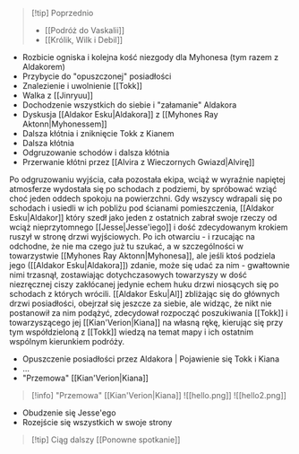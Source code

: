>[!tip] Poprzednio
> - [[Podróż do Vaskalii]]
> - [[Królik, Wilk i Debil]]

- Rozbicie ogniska i kolejna kość niezgody dla Myhonesa (tym razem z Aldakorem)
- Przybycie do "opuszczonej" posiadłości
- Znalezienie i uwolnienie [[Tokk]]
- Walka z [[Jinryuu]]
- Dochodzenie wszystkich do siebie i "załamanie" Aldakora
- Dyskusja [[Aldakor Esku|Aldakora]] z [[Myhones Ray Aktonn|Myhonessem]]
- Dalsza kłótnia i zniknięcie Tokk z Kianem
- Dalsza kłótnia
- Odgruzowanie schodów i dalsza kłótnia
- Przerwanie kłótni przez [[Alvira z Wieczornych Gwiazd|Alvirę]]

Po odgruzowaniu wyjścia, cała pozostała ekipa, wciąż w wyraźnie napiętej atmosferze wydostała się po schodach z podziemi, by spróbować wziąć choć jeden oddech spokoju na powierzchni. Gdy wszyscy wdrapali się po schodach i usiedli w ich pobliżu pod ścianami pomieszczenia, [[Aldakor Esku|Aldakor]] który szedł jako jeden z ostatnich zabrał swoje rzeczy od wciąż nieprzytomnego [[Jesse|Jesse'iego]] i dość zdecydowanym krokiem ruszył w stronę drzwi wyjściowych. Po ich otwarciu - i rzucając na odchodne, że nie ma czego już tu szukać, a w szczególności w towarzystwie [[Myhones Ray Aktonn|Myhonesa]], ale jeśli ktoś podziela jego ([[Aldakor Esku|Aldakora]]) zdanie, może się udać za nim - gwałtownie nimi trzasnął, zostawiając dotychczasowych towarzyszy w dość niezręcznej ciszy zakłócanej jedynie echem huku drzwi niosących się po schodach z których wrócili. [[Aldakor Esku|Al]] zbliżając się do głównych drzwi posiadłości, obejrzał się jeszcze za siebie, ale widząc, że nikt nie postanowił za nim podążyć, zdecydował rozpocząć poszukiwania [[Tokk]] i towarzyszącego jej [[Kian'Verion|Kiana]] na własną rękę, kierując się przy tym współdzieloną z [[Tokk]] wiedzą na temat mapy i ich ostatnim wspólnym kierunkiem podróży.

- Opuszczenie posiadłości przez Aldakora | Pojawienie się Tokk i Kiana
- ...
- "Przemowa" [[Kian'Verion|Kiana]]
>[!info] "Przemowa" [[Kian'Verion|Kiana]]
>![[hello.png]]
>![[hello2.png]]

- Obudzenie się Jesse'ego
- Rozejście się wszystkich w swoje strony

>[!tip] Ciąg dalszy
>[[Ponowne spotkanie]]